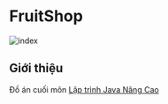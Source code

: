 # FruitShop
![index](https://github.com/user-attachments/assets/b1448fe9-c2b4-4069-8cc9-36270aefd514)

## Giới thiệu
Đồ án cuối môn [Lập trình Java Nâng Cao](https://github.com/KietChauu/Java_Spring-Boot)

